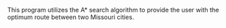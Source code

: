 This program utilizes the A* search algorithm to provide the user with the optimum route between two Missouri cities.
